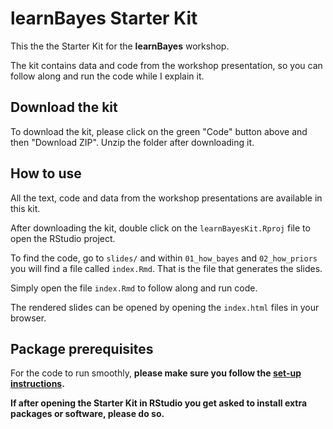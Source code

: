 # learnBayes Starter Kit

This the the Starter Kit for the **learnBayes** workshop.

The kit contains data and code from the workshop presentation, so you can follow along and run the code while I explain it.

## Download the kit

To download the kit, please click on the green "Code" button above and then "Download ZIP". Unzip the folder after downloading it.

## How to use

All the text, code and data from the workshop presentations are available in this kit.

After downloading the kit, double click on the `learnBayesKit.Rproj` file to open the RStudio project.

To find the code, go to `slides/` and within `01_how_bayes` and `02_how_priors` you will find a file called `index.Rmd`. That is the file that generates the slides.

Simply open the file `index.Rmd` to follow along and run code.

The rendered slides can be opened by opening the `index.html` files in your browser.

## Package prerequisites

For the code to run smoothly, **please make sure you follow the [set-up instructions](https://stefanocoretta.github.io/learnBayes/setup.html).**

**If after opening the Starter Kit in RStudio you get asked to install extra packages or software, please do so.**
